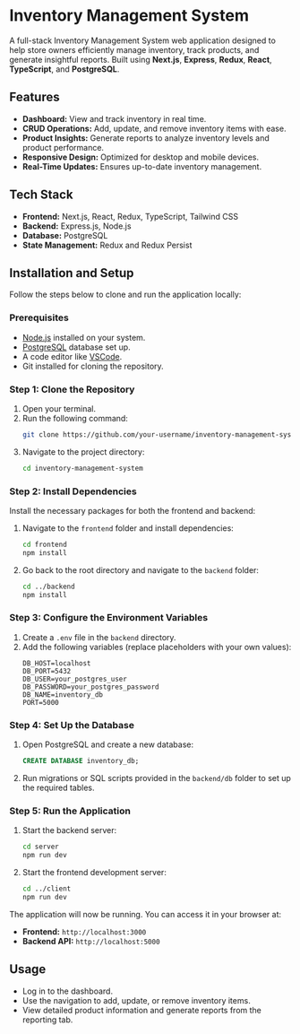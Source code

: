 # Inventory Management System

A full-stack Inventory Management System web application designed to help store owners efficiently manage inventory, track products, and generate insightful reports. Built using **Next.js**, **Express**, **Redux**, **React**, **TypeScript**, and **PostgreSQL**.

## Features

- **Dashboard:** View and track inventory in real time.
- **CRUD Operations:** Add, update, and remove inventory items with ease.
- **Product Insights:** Generate reports to analyze inventory levels and product performance.
- **Responsive Design:** Optimized for desktop and mobile devices.
- **Real-Time Updates:** Ensures up-to-date inventory management.

## Tech Stack

- **Frontend:** Next.js, React, Redux, TypeScript, Tailwind CSS
- **Backend:** Express.js, Node.js
- **Database:** PostgreSQL
- **State Management:** Redux and Redux Persist

## Installation and Setup

Follow the steps below to clone and run the application locally:

### Prerequisites

- [Node.js](https://nodejs.org/) installed on your system.
- [PostgreSQL](https://www.postgresql.org/) database set up.
- A code editor like [VSCode](https://code.visualstudio.com/).
- Git installed for cloning the repository.

### Step 1: Clone the Repository

1. Open your terminal.
2. Run the following command:
   ```bash
   git clone https://github.com/your-username/inventory-management-system.git
   ```
3. Navigate to the project directory:
   ```bash
   cd inventory-management-system
   ```

### Step 2: Install Dependencies

Install the necessary packages for both the frontend and backend:

1. Navigate to the `frontend` folder and install dependencies:
   ```bash
   cd frontend
   npm install
   ```
2. Go back to the root directory and navigate to the `backend` folder:
   ```bash
   cd ../backend
   npm install
   ```

### Step 3: Configure the Environment Variables

1. Create a `.env` file in the `backend` directory.
2. Add the following variables (replace placeholders with your own values):
   ```env
   DB_HOST=localhost
   DB_PORT=5432
   DB_USER=your_postgres_user
   DB_PASSWORD=your_postgres_password
   DB_NAME=inventory_db
   PORT=5000
   ```

### Step 4: Set Up the Database

1. Open PostgreSQL and create a new database:
   ```sql
   CREATE DATABASE inventory_db;
   ```
2. Run migrations or SQL scripts provided in the `backend/db` folder to set up the required tables.

### Step 5: Run the Application

1. Start the backend server:
   ```bash
   cd server
   npm run dev
   ```
2. Start the frontend development server:
   ```bash
   cd ../client
   npm run dev
   ```

The application will now be running. You can access it in your browser at:

- **Frontend:** `http://localhost:3000`
- **Backend API:** `http://localhost:5000`

## Usage

- Log in to the dashboard.
- Use the navigation to add, update, or remove inventory items.
- View detailed product information and generate reports from the reporting tab.
